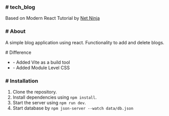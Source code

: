 <h3>#   t e c h _ b l o g </h3>
<p>Based on Modern React Tutorial by <a href="https://www.youtube.com/@NetNinja" >Net Ninja</a></p>

<h3># About</h3>
A simple blog application using react. Functionality to add and delete blogs.

<p># Difference</p>
<ul>
  <li>
    - Added Vite as a build tool
  </li>
  <li>
    - Added Module Level CSS
  </li>
</ul>

<h3># Installation</h3>
<ol>
<li>Clone the repository.</li>
<li>Install dependencies using <code>npm install</code>.</li>
<li>Start the server using <code>npm run dev</code>.</li>
<li>Start database by <code>npm json-server --watch data/db.json</code></li>
</ol>

 
 
